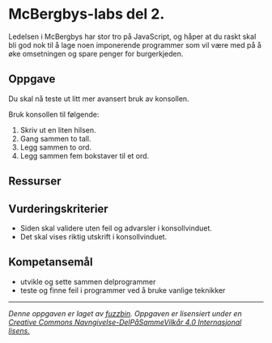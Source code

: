 McBergbys-labs del 2.
=====================

Ledelsen i McBergbys har stor tro på JavaScript, og håper at du raskt skal bli god nok til å lage noen imponerende programmer som vil være med på å øke omsetningen og spare penger for burgerkjeden.

Oppgave
-------
Du skal nå teste ut litt mer avansert bruk av konsollen.

Bruk konsollen til følgende:
1. Skriv ut en liten hilsen.
2. Gang sammen to tall.
3. Legg sammen to ord.
4. Legg sammen fem bokstaver til et ord.

Ressurser
---------

Vurderingskriterier
-------------------
* Siden skal validere uten feil og advarsler i konsollvinduet.
* Det skal vises riktig utskrift i konsollvinduet.

Kompetansemål
-------------
* utvikle og sette sammen delprogrammer
* teste og finne feil i programmer ved å bruke vanlige teknikker

---

_Denne oppgaven er laget av [fuzzbin](https://github.com/fuzzbin). Oppgaven er lisensiert under en [Creative Commons Navngivelse-DelPåSammeVilkår 4.0 Internasjonal lisens.
](http://creativecommons.org/licenses/by-sa/4.0/)_
